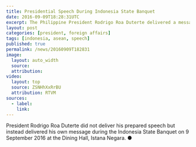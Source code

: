 ```yaml
---
title: Presidential Speech During Indonesia State Banquet
date: 2016-09-09T18:28:31UTC
excerpt: The Philippine President Rodrigo Roa Duterte delivered a message during the Indonesia State Banquet on 9 September 2016 at the Dining Hall, Istana Negara, Jakarta during the 28th and 29th ASEAN Summits.
layout: post
categories: [president, foreign affairs]
tags: [indonesia, asean, speech]
published: true
permalink: /news/20160909T182831
image:
  layout: auto_width
  source: 
  attribution: 
video:
  layout: top
  source: ZSNHhXxRrBU
  attribution: RTVM
sources:
  - label:
    link:
---
```


President Rodrigo Roa Duterte did not deliver his prepared speech but instead delivered his own message during the Indonesia State Banquet on 9 September 2016 at the Dining Hall, Istana Negara.
&#x25cf;
